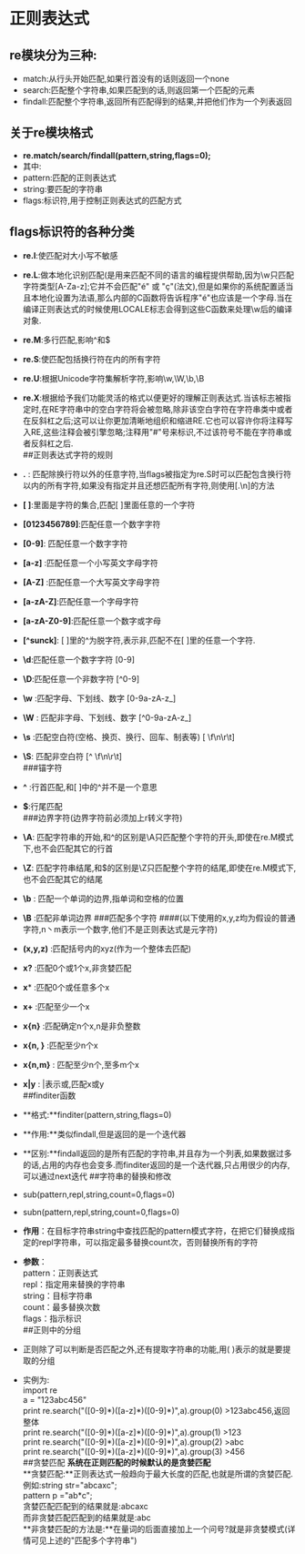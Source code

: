 # 正则表达式

## re模块分为三种:
- match:从行头开始匹配,如果行首没有的话则返回一个none   
- search:匹配整个字符串,如果匹配到的话,则返回第一个匹配的元素  
- findall:匹配整个字符串,返回所有匹配得到的结果,并把他们作为一个列表返回
## 关于re模块格式
- **re.match/search/findall(pattern,string,flags=0);**
- 其中:   
- pattern:匹配的正则表达式  
- string:要匹配的字符串   
- flags:标识符,用于控制正则表达式的匹配方式
## flags标识符的各种分类
- **re.I**:使匹配对大小写不敏感  
- **re.L**:做本地化识别匹配(是用来匹配不同的语言的编程提供帮助,因为\w只匹配字符类型[A-Za-z];它并不会匹配"é" 或 "ç"(法文),但是如果你的系统配置适当且本地化设置为法语,那么内部的C函数将告诉程序"é"也应该是一个字母.当在编译正则表达式的时候使用LOCALE标志会得到这些C函数来处理\w后的编译对象.                                                                           
- **re.M**:多行匹配,影响^和$
- **re.S**:使匹配包括换行符在内的所有字符  
- **re.U**:根据Unicode字符集解析字符,影响\w,\W,\b,\B  
- **re.X**:根据给予我们功能灵活的格式以便更好的理解正则表达式.当该标志被指定时,在RE字符串中的空白字符将会被忽略,除非该空白字符在字符串类中或者在反斜杠之后;这可以让你更加清晰地组织和缩进RE.它也可以容许你将注释写入RE,这些注释会被引擎忽略;注释用"#"号来标识,不过该符号不能在字符串或者反斜杠之后.  
##正则表达式字符的规则
- **.** : 匹配除换行符以外的任意字符,当flags被指定为re.S时可以匹配包含换行符以内的所有字符,如果没有指定并且还想匹配所有字符,则使用[.\n]的方法  
- **[ ]**:里面是字符的集合,匹配[ ]里面任意的一个字符
- **[0123456789]**:匹配任意一个数字字符
- **[0-9]**: 匹配任意一个数字字符
-  **[a-z]** :匹配任意一个小写英文字母字符
-  **[A-Z]** :匹配任意一个大写英文字母字符
-  **[a-zA-Z]**:匹配任意一个字母字符  
-  **[a-zA-Z0-9]**:匹配任意一个数字或字母
-  **[^sunck]**: [ ]里的^为脱字符,表示非,匹配不在[ ]里的任意一个字符.  

- **\d**:匹配任意一个数字字符 [0-9]  
- **\D**:匹配任意一个非数字符  [^0-9]
- **\w** :匹配字母、下划线、数字   [0-9a-zA-z_]
- **\W** : 匹配非字母、下划线、数字   [^0-9a-zA-z_]
- **\s**  :匹配空白符(空格、换页、换行、回车、制表等)  [ \f\n\r\t]
- **\S**: 匹配非空白符    [^ \f\n\r\t]  
###锚字符  
- **^** :行首匹配,和[ ]中的^并不是一个意思
- **$**:行尾匹配  
###边界字符(边界字符前必须加上r转义字符)
- **\A**: 匹配字符串的开始,和^的区别是\A只匹配整个字符的开头,即使在re.M模式下,也不会匹配其它的行首  
- **\Z**: 匹配字符串结尾,和$的区别是\Z只匹配整个字符的结尾,即使在re.M模式下,也不会匹配其它的结尾  
- **\b** : 匹配一个单词的边界,指单词和空格的位置  
- **\B** :匹配非单词边界
###匹配多个字符
####(以下使用的x,y,z均为假设的普通字符,n丶m表示一个数字,他们不是正则表达式是元字符)
- **(x,y,z)** :匹配括号内的xyz(作为一个整体去匹配)
-  **x?** :匹配0个或1个x,非贪婪匹配
-  **x*** :匹配0个或任意多个x
-  **x+** :匹配至少一个x
-  **x{n}** :匹配确定n个x,n是非负整数
-  **x{n, }** :匹配至少n个x
-  **x{n,m}** : 匹配至少n个,至多m个x
-  **x|y** : |表示或,匹配x或y  
##finditer函数
- **格式:**finditer(pattern,string,flags=0)  

- **作用:**类似findall,但是返回的是一个迭代器  

- **区别:**findall返回的是所有匹配的字符串,并且存为一个列表,如果数据过多的话,占用的内存也会变多.而finditer返回的是一个迭代器,只占用很少的内存,可以通过next迭代
##字符串的替换和修改
- sub(pattern,repl,string,count=0,flags=0)
- subn(pattern,repl,string,count=0,flags=0)   
- **作用**：在目标字符串string中查找匹配的pattern模式字符，在把它们替换成指定的repl字符串，可以指定最多替换count次，否则替换所有的字符  
- **参数**：  
   pattern：正则表达式  
   repl：指定用来替换的字符串  
   string：目标字符串  
   count：最多替换次数  
   flags：指示标识  
##正则中的分组
- 正则除了可以判断是否匹配之外,还有提取字符串的功能,用( )表示的就是要提取的分组
- 实例为:  
import re  
a = "123abc456"  
print re.search("([0-9]\*)([a-z]\*)([0-9]\*)",a).group(0)   >123abc456,返回整体  
print re.search("([0-9]\*)([a-z]\*)([0-9]\*)",a).group(1)   >123  
print re.search("([0-9]\*)([a-z]\*)([0-9]\*)",a).group(2)  >abc  
print re.search("([0-9]\*)([a-z]\*)([0-9]\*)",a).group(3)   >456  
##贪婪匹配
**系统在正则匹配的时候默认的是贪婪匹配**  
**贪婪匹配:**正则表达式一般趋向于最大长度的匹配,也就是所谓的贪婪匹配.  
例如:string str="abcaxc";  
	 pattern p ="ab\*c";  
贪婪匹配匹配到的结果就是:abcaxc  
而非贪婪匹配匹配到的结果就是:abc  
**非贪婪匹配的方法是:**在量词的后面直接加上一个问号?就是非贪婪模式(详情可见上述的"匹配多个字符串")